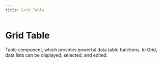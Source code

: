 ```yaml
---
title: Grid Table
---
```


# Grid Table

<div>Table component, which provides powerful data table functions. In Grid, data lists can be displayed, selected, and edited.</div>
